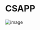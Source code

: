 # CSAPP

![image](https://github.com/MucOtto/CSAPP/assets/122969909/6c676752-e350-4235-a7c8-c1de46ea600d)
